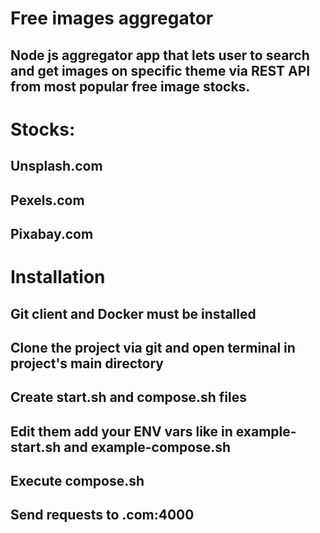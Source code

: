 # Free images aggregator
## Node js aggregator app that lets user to search and get images on specific theme via REST API from most popular free image stocks.
# Stocks:
## Unsplash.com
## Pexels.com
## Pixabay.com
# Installation 
## Git client and Docker must be installed
## Clone the project via git and open terminal in project's main directory
## Create start.sh and compose.sh files
## Edit them add your ENV vars like in example-start.sh and example-compose.sh
## Execute compose.sh
## Send requests to <yourdomain>.com:4000